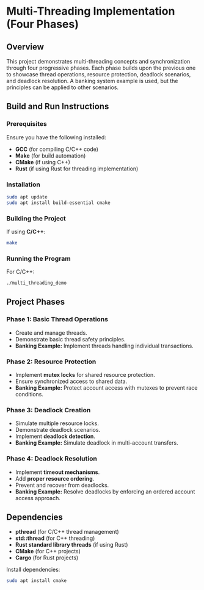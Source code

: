 # Multi-Threading Implementation (Four Phases)

## Overview
This project demonstrates multi-threading concepts and synchronization through four progressive phases. Each phase builds upon the previous one to showcase thread operations, resource protection, deadlock scenarios, and deadlock resolution. A banking system example is used, but the principles can be applied to other scenarios.

## Build and Run Instructions

### Prerequisites
Ensure you have the following installed:
- **GCC** (for compiling C/C++ code)
- **Make** (for build automation)
- **CMake** (if using C++)
- **Rust** (if using Rust for threading implementation)

### Installation
```bash
sudo apt update
sudo apt install build-essential cmake
```

### Building the Project
If using **C/C++**:
```bash
make
```

### Running the Program
For C/C++:
```bash
./multi_threading_demo
```

## Project Phases

### Phase 1: Basic Thread Operations
- Create and manage threads.
- Demonstrate basic thread safety principles.
- **Banking Example:** Implement threads handling individual transactions.

### Phase 2: Resource Protection
- Implement **mutex locks** for shared resource protection.
- Ensure synchronized access to shared data.
- **Banking Example:** Protect account access with mutexes to prevent race conditions.

### Phase 3: Deadlock Creation
- Simulate multiple resource locks.
- Demonstrate deadlock scenarios.
- Implement **deadlock detection**.
- **Banking Example:** Simulate deadlock in multi-account transfers.

### Phase 4: Deadlock Resolution
- Implement **timeout mechanisms**.
- Add **proper resource ordering**.
- Prevent and recover from deadlocks.
- **Banking Example:** Resolve deadlocks by enforcing an ordered account access approach.

## Dependencies
- **pthread** (for C/C++ thread management)
- **std::thread** (for C++ threading)
- **Rust standard library threads** (if using Rust)
- **CMake** (for C++ projects)
- **Cargo** (for Rust projects)

Install dependencies:
```bash
sudo apt install cmake
```
